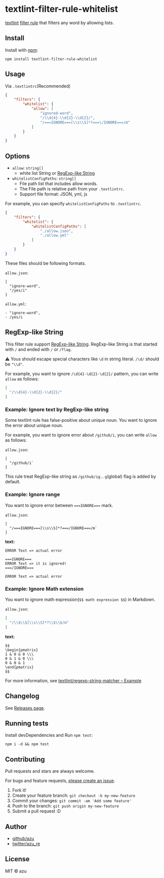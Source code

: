 # textlint-filter-rule-whitelist

[textlint](https://github.com/textlint) [filter rule](https://github.com/textlint/textlint/blob/master/docs/filter-rule.md "Filter rule") that filters any word by allowing lists.

## Install

Install with [npm](https://www.npmjs.com/):

    npm install textlint-filter-rule-whitelist

## Usage

Via `.textlintrc`(Recommended)

```json
{
    "filters": {
        "whitelist": {
            "allow": [
                "ignored-word",
                "/\\d{4}-\\d{2}-\\d{2}/",
                "/===IGNORE===[\\s\\S]*?===\/IGNORE===/m"
            ]
        }
    }
}
```

## Options

- `allow`: `string[]`
    - white list String or [RegExp-like String](https://github.com/textlint/regexp-string-matcher#regexp-like-string)
- `whitelistConfigPaths`: `string[]`
    - File path list that includes allow words.
    - The File path is relative path from your `.textlintrc`.
    - Support file format: JSON, yml, js

For example, you can specify `whitelistConfigPaths` to `.textlintrc`.

```json
{
    "filters": {
        "whitelist": {
            "whitelistConfigPaths": [
                "./allow.json",
                "./allow.yml"
            ]
        }
    }
}
```

These files should be following formats.

`allow.json`:
```
[
  "ignore-word",
  "/yes/i"
]
```

`allow.yml`:
```
- "ignore-word",
- /yes/i
```


## RegExp-like String

This filter rule support [RegExp-like String](https://github.com/textlint/regexp-string-matcher#regexp-like-string).
RegExp-like String is that started with `/` and ended with `/` or `/flag`.

:warning: Yous should escape special characters like `\d` in string literal.
`/\d/` should be `"\\d"`.

For example, you want to ignore `/\d{4}-\d{2}-\d{2}/` pattern, you can write `allow` as follows:

```json
[
  "/\\d{4}-\\d{2}-\\d{2}/"
]
```

### Example: Ignore text by RegExp-like string

Some textlint rule has false-positive about unique noun.
You want to ignore the error about unique noun.

For example, you want to ignore error about `/github/i`, you can write `allow` as follows:

`allow.json`:
```
[
  "/github/i`
]
```

This rule treat RegExp-like string as `/github/ig.`.
`g`(global) flag is added by default.

### Example: Ignore range

You want to ignore error between `===IGNORE===` mark.

`allow.json`:
```
[
  "/===IGNORE===[\\s\\S]*?===/IGNORE===/m`
]
```

**text:**
```
ERROR Text => actual error

===IGNORE===
ERROR Text => it is ignored!
===/IGNORE===

ERROR Text => actual error
```

### Example: Ignore Math extension

You want to ignore math expression(`$$ math expression $$`) in Markdown.

`allow.json`:
```json
[
  "/\\$\\$[\\s\\S]*?\\$\\$/m"
]
```

**text:**
```
$$
\begin{pmatrix}
1 & 0 & 0 \\\ 
0 & 1 & 0 \\\
0 & 0 & 1
\end{pmatrix}
$$
```

For more information, see [textlint/regexp-string-matcher – Example](https://github.com/textlint/regexp-string-matcher#examples)

## Changelog

See [Releases page](https://github.com/textlint/textlint-filter-rule-whitelist/releases).

## Running tests

Install devDependencies and Run `npm test`:

    npm i -d && npm test

## Contributing

Pull requests and stars are always welcome.

For bugs and feature requests, [please create an issue](https://github.com/textlint/textlint-filter-rule-whitelist/issues).

1. Fork it!
2. Create your feature branch: `git checkout -b my-new-feature`
3. Commit your changes: `git commit -am 'Add some feature'`
4. Push to the branch: `git push origin my-new-feature`
5. Submit a pull request :D

## Author

- [github/azu](https://github.com/azu)
- [twitter/azu_re](https://twitter.com/azu_re)

## License

MIT © azu
